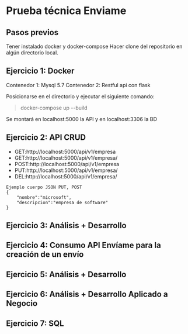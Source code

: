 # Prueba técnica Enviame

## Pasos previos
Tener instalado docker y docker-compose
Hacer clone del repositorio en algún directorio local.

## Ejercicio 1: Docker
Contenedor 1: Mysql 5.7
Contenedor 2: Restful api con flask

Posicionarse en el directorio y ejecutar el siguiente comando:
> docker-compose up --build

Se montará en localhost:5000 la API y en localhost:3306 la BD

## Ejercicio 2: API CRUD

- GET:http://localhost:5000/api/v1/empresa
- GET:http://localhost:5000/api/v1/empresa/<id>
- POST:http://localhost:5000/api/v1/empresa 
- PUT:http://localhost:5000/api/v1/empresa/<id>
- DEL:http://localhost:5000/api/v1/empresa/<id>

```
Ejemplo cuerpo JSON PUT, POST
{
    "nombre":"microsoft",
    "descripcion":"empresa de software"
}
```
## Ejercicio 3: Análisis + Desarrollo
## Ejercicio 4: Consumo API Envíame para la creación de un envío
## Ejercicio 5: Análisis + Desarrollo
## Ejercicio 6: Análisis + Desarrollo Aplicado a Negocio
## Ejercicio 7: SQL


